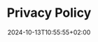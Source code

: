 ---
title: 'Privacy Policy'
date: 2024-10-13T10:55:55+02:00
draft: false
type: privacy-policy
layout: privacy-policy
---